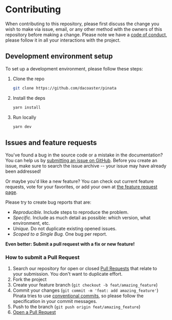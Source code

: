 # Contributing

When contributing to this repository, please first discuss the change you wish to make via issue, email, or any other method with the owners of this repository before making a change.
Please note we have a [code of conduct](CODE_OF_CONDUCT.md), please follow it in all your interactions with the project.

## Development environment setup

To set up a development environment, please follow these steps:

1. Clone the repo

   ```sh
   git clone https://github.com/dacoaster/pinata
   ```

2. Install the deps

   ```sh
   yarn install
   ```

3. Run locally
   ```sh
   yarn dev
   ```

## Issues and feature requests

You've found a bug in the source code or a mistake in the documentation? You can help us by [submitting an issue on GitHub](https://github.com/dacoaster/pinata/issues). Before you create an issue, make sure to search the issue archive -- your issue may have already been addressed!

Or maybe you'd like a new feature? You can check out current feature requests, vote for your favorites, or add your own at [the feature request page](https://features.testfiesta.com).

Please try to create bug reports that are:

- _Reproducible._ Include steps to reproduce the problem.
- _Specific._ Include as much detail as possible: which version, what environment, etc.
- _Unique._ Do not duplicate existing opened issues.
- _Scoped to a Single Bug._ One bug per report.

**Even better: Submit a pull request with a fix or new feature!**

### How to submit a Pull Request

1. Search our repository for open or closed
   [Pull Requests](https://github.com/dacoaster/pinata/pulls)
   that relate to your submission. You don't want to duplicate effort.
2. Fork the project
3. Create your feature branch (`git checkout -b feat/amazing_feature`)
4. Commit your changes (`git commit -m 'feat: add amazing_feature'`) Pinata tries to use [conventional commits](https://www.conventionalcommits.org), so please follow the specification in your commit messages.
5. Push to the branch (`git push origin feat/amazing_feature`)
6. [Open a Pull Request](https://github.com/dacoaster/pinata/compare?expand=1)
